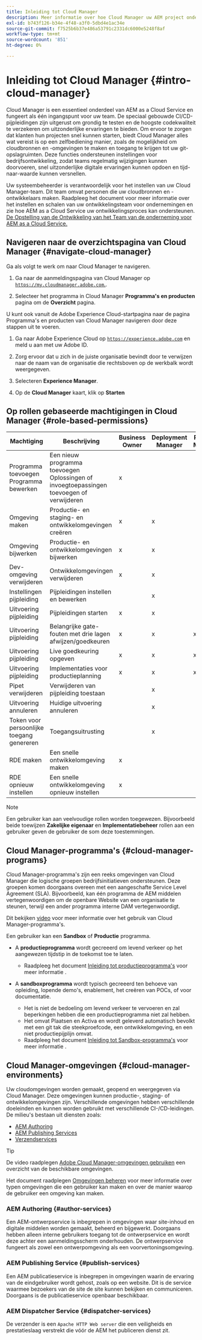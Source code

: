 ```yaml
---
title: Inleiding tot Cloud Manager
description: Meer informatie over hoe Cloud Manager uw AEM project ondersteunt via programma's, omgevingen en pijpleidingen.
exl-id: b743f126-b34e-4f48-a3f0-5dbd4e1ac34e
source-git-commit: f7525b6b37e486a53791c2331dc6000e5248f8af
workflow-type: tm+mt
source-wordcount: '851'
ht-degree: 0%

---
```


# Inleiding tot Cloud Manager {#intro-cloud-manager}

Cloud Manager is een essentieel onderdeel van AEM as a Cloud Service en fungeert als één ingangspunt voor uw team. De speciaal gebouwde CI/CD-pijpleidingen zijn uitgerust om grondig te testen en de hoogste codekwaliteit te verzekeren om uitzonderlijke ervaringen te bieden. Om ervoor te zorgen dat klanten hun projecten snel kunnen starten, biedt Cloud Manager alles wat vereist is op een zelfbediening manier, zoals de mogelijkheid om cloudbronnen en -omgevingen te maken en toegang te krijgen tot uw git-opslagruimten. Deze functies ondersteunen instellingen voor bedrijfsontwikkeling, zodat teams regelmatig wijzigingen kunnen doorvoeren, snel uitzonderlijke digitale ervaringen kunnen opdoen en tijd-naar-waarde kunnen versnellen.

Uw systeembeheerder is verantwoordelijk voor het instellen van uw Cloud Manager-team. Dit team omvat personen die uw cloudbronnen en -ontwikkelaars maken. Raadpleeg het document voor meer informatie over het instellen en schalen van uw ontwikkelingsteam voor ondernemingen en zie hoe AEM as a Cloud Service uw ontwikkelingsproces kan ondersteunen. [De Opstelling van de Ontwikkeling van het Team van de onderneming voor AEM as a Cloud Service.](/help/implementing/cloud-manager/managing-code/enterprise-team-dev-setup.md)

## Navigeren naar de overzichtspagina van Cloud Manager {#navigate-cloud-manager}

Ga als volgt te werk om naar Cloud Manager te navigeren.

1. Ga naar de aanmeldingspagina van Cloud Manager op [`https://my.cloudmanager.adobe.com`.](https://my.cloudmanager.adobe.com/).

1. Selecteer het programma in Cloud Manager **Programma&#39;s en producten** pagina om de **Overzicht** pagina.

U kunt ook vanuit de Adobe Experience Cloud-startpagina naar de pagina Programma&#39;s en producten van Cloud Manager navigeren door deze stappen uit te voeren.

1. Ga naar Adobe Experience Cloud op [`https://experience.adobe.com`](https://experience.adobe.com) en meld u aan met uw Adobe ID.

1. Zorg ervoor dat u zich in de juiste organisatie bevindt door te verwijzen naar de naam van de organisatie die rechtsboven op de werkbalk wordt weergegeven.

1. Selecteren **Experience Manager**.

1. Op de **Cloud Manager** kaart, klik op **Starten**

## Op rollen gebaseerde machtigingen in Cloud Manager {#role-based-permissions}

| Machtiging | Beschrijving | Business Owner | Deployment Manager | Program Manager | Developer |
|--- |--- |--- |--- |--- |--- |
| Programma toevoegen<br>Programma bewerken | Een nieuw programma toevoegen<br>Oplossingen of invoegtoepassingen toevoegen of verwijderen | x |  |  |  |
| Omgeving maken | Productie- en staging- en ontwikkelomgevingen creëren | x | x |  |  |
| Omgeving bijwerken | Productie- en ontwikkelomgevingen bijwerken | x | x |  |  |
| Dev-omgeving verwijderen | Ontwikkelomgevingen verwijderen | x | x |  |  |
| Instellingen pijpleiding | Pijpleidingen instellen en bewerken |  | x |  |  |
| Uitvoering pijpleiding | Pijpleidingen starten | x | x |  |  |
| Uitvoering pijpleiding | Belangrijke gate-fouten met drie lagen afwijzen/goedkeuren | x | x | x |  |
| Uitvoering pijpleiding | Live goedkeuring opgeven | x | x | x |  |
| Uitvoering pijpleiding | Implementaties voor productieplanning | x | x | x |  |
| Pipet verwijderen | Verwijderen van pijpleiding toestaan |  | x |  |  |
| Uitvoering annuleren | Huidige uitvoering annuleren |  | x |  |  |
| Token voor persoonlijke toegang genereren | Toegangsuitrusting |  | x |  | x |
| RDE maken | Een snelle ontwikkelomgeving maken | x |  |  | x |
| RDE opnieuw instellen | Een snelle ontwikkelomgeving opnieuw instellen | x |  |  | x |

>[!NOTE]
>
>Een gebruiker kan aan veelvoudige rollen worden toegewezen. Bijvoorbeeld beide toewijzen **Zakelijke eigenaar** en **Implementatiebeheer** rollen aan een gebruiker geven de gebruiker de som deze toestemmingen.

## Cloud Manager-programma&#39;s {#cloud-manager-programs}

Cloud Manager-programma&#39;s zijn een reeks omgevingen van Cloud Manager die logische groepen bedrijfsinitiatieven ondersteunen. Deze groepen komen doorgaans overeen met een aangeschafte Service Level Agreement (SLA). Bijvoorbeeld, kan één programma de AEM middelen vertegenwoordigen om de openbare Website van een organisatie te steunen, terwijl een ander programma interne DAM vertegenwoordigt.


Dit bekijken [video](https://experienceleague.adobe.com/docs/experience-manager-learn/cloud-service/cloud-manager/programs.html) voor meer informatie over het gebruik van Cloud Manager-programma&#39;s.

Een gebruiker kan een **Sandbox** of **Productie** programma.

* A **productieprogramma** wordt gecreeerd om levend verkeer op het aangewezen tijdstip in de toekomst toe te laten.
   * Raadpleeg het document [Inleiding tot productieprogramma&#39;s](/help/implementing/cloud-manager/getting-access-to-aem-in-cloud/introduction-production-programs.md) voor meer informatie .

* A **sandboxprogramma** wordt typisch gecreeerd ten behoeve van opleiding, lopende demo&#39;s, enablement, het creëren van POCs, of voor documentatie.
   * Het is niet de bedoeling om levend verkeer te vervoeren en zal beperkingen hebben die een productieprogramma niet zal hebben.
   * Het omvat Plaatsen en Activa en wordt geleverd automatisch bevolkt met een git tak die steekproefcode, een ontwikkelomgeving, en een niet productiepijplijn omvat.
   * Raadpleeg het document [Inleiding tot Sandbox-programma&#39;s](/help/implementing/cloud-manager/getting-access-to-aem-in-cloud/introduction-sandbox-programs.md) voor meer informatie .

## Cloud Manager-omgevingen {#cloud-manager-environments}

Uw cloudomgevingen worden gemaakt, geopend en weergegeven via Cloud Manager. Deze omgevingen kunnen productie-, staging- of ontwikkelomgevingen zijn. Verschillende omgevingen hebben verschillende doeleinden en kunnen worden gebruikt met verschillende CI-/CD-leidingen. De milieu&#39;s bestaan uit diensten zoals:

* [AEM Authoring](#author-services)
* [AEM Publishing Services](#publish-services)
* [Verzendservices](#dispatcher-services)

>[!TIP]
>
> De video raadplegen [Adobe Cloud Manager-omgevingen gebruiken](https://experienceleague.adobe.com/docs/experience-manager-learn/cloud-service/cloud-manager/environments.html) een overzicht van de beschikbare omgevingen.
>
>Het document raadplegen [Omgevingen beheren](/help/implementing/cloud-manager/manage-environments.md) voor meer informatie over typen omgevingen die een gebruiker kan maken en over de manier waarop de gebruiker een omgeving kan maken.

### AEM Authoring {#author-services}

Een AEM-ontwerpservice is inbegrepen in omgevingen waar site-inhoud en digitale middelen worden gemaakt, beheerd en bijgewerkt. Doorgaans hebben alleen interne gebruikers toegang tot de ontwerpservice en wordt deze achter een aanmeldingsscherm onderhouden. De ontwerpservice fungeert als zowel een ontwerpomgeving als een voorvertoningsomgeving.

### AEM Publishing Service {#publish-services}

Een AEM publicatieservice is inbegrepen in omgevingen waarin de ervaring van de eindgebruiker wordt gehost, zoals op een website. Dit is de service waarmee bezoekers van de site de site kunnen bekijken en communiceren. Doorgaans is de publicatieservice openbaar beschikbaar.

### AEM Dispatcher Service {#dispatcher-services}

De verzender is een `Apache HTTP Web server` die een veiligheids en prestatieslaag verstrekt die vóór de AEM het publiceren dienst zit.
